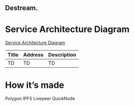 ## Destream.

<!--

**Here are some ideas to get you started:**

🙋‍♀️ A short introduction - what is your organization all about?
🌈 Contribution guidelines - how can the community get involved?
👩‍💻 Useful resources - where can the community find your docs? Is there anything else the community should know?
🍿 Fun facts - what does your team eat for breakfast?
🧙 Remember, you can do mighty things with the power of [Markdown](https://docs.github.com/github/writing-on-github/getting-started-with-writing-and-formatting-on-github/basic-writing-and-formatting-syntax)
-->


# Service Architecture Diagram

[Service Architecture Diagram](architecture/v1.png)

|  Title  |  Address  | Description|
| ---- | ---- | --- |
|  TD  |  TD  | TD |


# How it’s made
Polygon
IPFS
Livepeer
QuickNode


